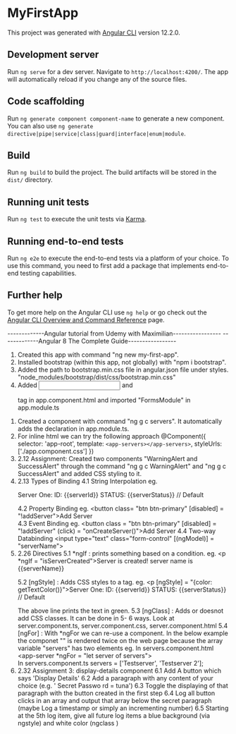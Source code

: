 # MyFirstApp

This project was generated with [Angular CLI](https://github.com/angular/angular-cli) version 12.2.0.

## Development server

Run `ng serve` for a dev server. Navigate to `http://localhost:4200/`. The app will automatically reload if you change any of the source files.

## Code scaffolding

Run `ng generate component component-name` to generate a new component. You can also use `ng generate directive|pipe|service|class|guard|interface|enum|module`.

## Build

Run `ng build` to build the project. The build artifacts will be stored in the `dist/` directory.

## Running unit tests

Run `ng test` to execute the unit tests via [Karma](https://karma-runner.github.io).

## Running end-to-end tests

Run `ng e2e` to execute the end-to-end tests via a platform of your choice. To use this command, you need to first add a package that implements end-to-end testing capabilities.

## Further help

To get more help on the Angular CLI use `ng help` or go check out the [Angular CLI Overview and Command Reference](https://angular.io/cli) page.

-------------Angular tutorial from Udemy with Maximilian-----------------
-------------Angular 8 The Complete Guide-----------------

<!-- 1. Getting Started -->

1. Created this app with command "ng new my-first-app".
2. Installed bootstrap (within this app, not globally) with "npm i bootstrap".
3. Added the path to bootstrap.min.css file in angular.json file under styles.
    "node_modules/bootstrap/dist/css/bootstrap.min.css"
4. Added <input> and <p> tag in app.component.html and imported "FormsModule" in app.module.ts

<!-- 2. The Basics -->
1. Created a component with command "ng g c servers". It automatically adds the declaration in app.module.ts.
2. For inline html we can try the following approach
@Component({
  selector: 'app-root',
  template: `<app-servers></app-servers>`,
  styleUrls: ['./app.component.css']
})
3. 2.12 Assignment: Created two components "WarningAlert and SuccessAlert" through the command "ng g c WarningAlert" and "ng g c SuccessAlert" and added CSS styling to it.
4. 2.13 Types of Binding
  4.1 String Interpolation eg. <p>Server One: ID: {{serverId}} STATUS: {{serverStatus}} // Default</p>
  4.2 Property Binding eg. <button class= "btn btn-primary" [disabled] = "!addServer">Add Server</button><br />
  4.3 Event Binding eg. <button class = "btn btn-primary" [disabled] = "!addServer" (click) = "onCreateServer()">Add Server</button>
  4.4 Two-way Databinding <input type="text" class="form-control" [(ngModel)] = "serverName">
5. 2.26 Directives
  5.1 *ngIf : prints something based on a condition. eg. <p *ngIf = "isServerCreated">Server is created! server name is {{serverName}}</p>
  5.2 [ngStyle] : Adds CSS styles to a tag. 
      eg. <p [ngStyle] = "{color: getTextColor()}">Server One: ID: {{serverId}} STATUS: {{serverStatus}} // Default</p>
      The above line prints the text in green.
  5.3 [ngClass] : Adds or doesnot add CSS classes. It can be done in 5- 6 ways. Look at server.component.ts, server.component.css, server.component.html
  5.4 [ngFor] : With *ngFor we can re-use a component.
      In the below example the componet "<app-server>" is rendered twice on the web page because the array variable "servers" has two elements
      eg. In servers.component.html
          <div class = "servers">
            <app-server *ngFor = "let server of servers"></app-server>
          </div>
          In servers.component.ts
          servers = ['Testserver', 'Testserver 2'];
6. 2.32 Assignment 3: display-details component
  6.1 Add A button which says 'Display Details'
  6.2 Add a paragraph with any content of your choice (e.g. ' Secret Passwo rd = tuna')
  6.3 Toggle the displaying of that paragraph with the button created in the first step
  6.4 Log all button clicks in an array and output that array below the secret paragraph
  (maybe Log a timestamp or simply an incrementing number) 
  6.5 Starting at the 5th log item, give all future log items a blue background (via
  ngstyle) and white color (ngclass ) 
